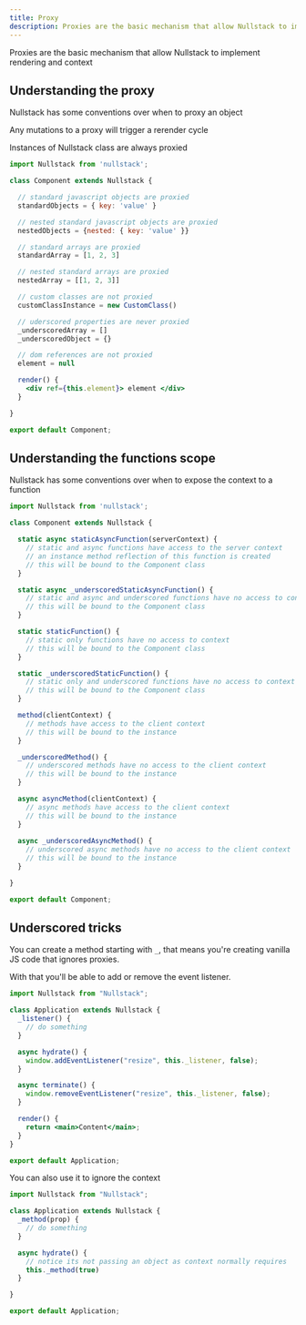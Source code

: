 ```yaml
---
title: Proxy
description: Proxies are the basic mechanism that allow Nullstack to implement rendering and context
---
```


Proxies are the basic mechanism that allow Nullstack to implement rendering and context

## Understanding the proxy

Nullstack has some conventions over when to proxy an object

Any mutations to a proxy will trigger a rerender cycle

Instances of Nullstack class are always proxied


```jsx
import Nullstack from 'nullstack';

class Component extends Nullstack {

  // standard javascript objects are proxied
  standardObjects = { key: 'value' }

  // nested standard javascript objects are proxied
  nestedObjects = {nested: { key: 'value' }}

  // standard arrays are proxied
  standardArray = [1, 2, 3]

  // nested standard arrays are proxied
  nestedArray = [[1, 2, 3]]

  // custom classes are not proxied
  customClassInstance = new CustomClass()

  // uderscored properties are never proxied
  _underscoredArray = []
  _underscoredObject = {}

  // dom references are not proxied
  element = null

  render() {
    <div ref={this.element}> element </div>
  }

}

export default Component;
```

## Understanding the functions scope

Nullstack has some conventions over when to expose the context to a function

```jsx
import Nullstack from 'nullstack';

class Component extends Nullstack {

  static async staticAsyncFunction(serverContext) {
    // static and async functions have access to the server context
    // an instance method reflection of this function is created
    // this will be bound to the Component class
  }

  static async _underscoredStaticAsyncFunction() {
    // static and async and underscored functions have no access to context
    // this will be bound to the Component class
  }

  static staticFunction() {
    // static only functions have no access to context
    // this will be bound to the Component class
  }

  static _underscoredStaticFunction() {
    // static only and underscored functions have no access to context
    // this will be bound to the Component class
  }

  method(clientContext) {
    // methods have access to the client context
    // this will be bound to the instance
  }

  _underscoredMethod() {
    // underscored methods have no access to the client context
    // this will be bound to the instance
  }

  async asyncMethod(clientContext) {
    // async methods have access to the client context
    // this will be bound to the instance
  }
   
  async _underscoredAsyncMethod() {
    // underscored async methods have no access to the client context
    // this will be bound to the instance
  }

}

export default Component;
```

## Underscored tricks

You can create a method starting with `_`, that means you're creating vanilla JS code that ignores proxies. 

With that you'll be able to add or remove the event listener.

```jsx
import Nullstack from "Nullstack";

class Application extends Nullstack {
  _listener() {
    // do something
  }

  async hydrate() {
    window.addEventListener("resize", this._listener, false);
  }

  async terminate() {
    window.removeEventListener("resize", this._listener, false);
  }

  render() {
    return <main>Content</main>;
  }
}

export default Application;
```

You can also use it to ignore the context

```jsx
import Nullstack from "Nullstack";

class Application extends Nullstack {
  _method(prop) {
    // do something
  }

  async hydrate() {
    // notice its not passing an object as context normally requires
    this._method(true)
  }

}

export default Application;
```